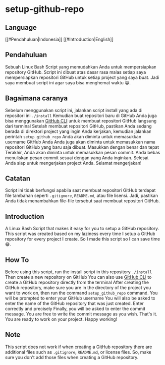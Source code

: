 # setup-github-repo
## Language
[[#Pendahuluan|Indonesia]]
[[#Introduction|English]]
## Pendahuluan
Sebuah Linux Bash Script yang memudahkan Anda untuk mempersiapkan repository GitHub. Script ini dibuat atas dasar rasa malas setiap saya mempersiapkan repositori GitHub untuk setiap project yang saya buat. Jadi saya membuat script ini agar saya bisa menghemat waktu 😁.
## Bagaimana caranya
Sebelum menggunakan script ini, jalankan script install yang ada di repositori ini
`./install`
Kemudian buat repositori baru di GitHub
Anda juga bisa menggunakan [GitHub CLI](https://github.com/cli/cli) untuk membuat repositori GitHub langsung dari terminal
Setelah membuat repositori GitHub, pastikan Anda sedang berada di direktori project yang ingin Anda kerjakan, kemudian jalankan perintah
`setup_github_repo`
Anda akan diminta untuk memasukkan username GitHub Anda
Anda juga akan diminta untuk memasukkan nama repositori GitHub yang baru saja dibuat. Masukkan dengan benar dan tepat
Terakhir, Anda akan diminta untuk memasukkan pesan commit. Anda bebas menuliskan pesan commit sesuai dengan yang Anda inginkan.
Selesai. Anda siap untuk mengerjakan project Anda.
Selamat mengerjakan!
## Catatan
Script ini tidak berfungsi apabila saat membuat repositori GitHub terdapat file tambahan seperti `.gitignore`, `README.md`, atau file lisensi. Jadi, pastikan Anda tidak menambahkan file-file tersebut saat membuat repositori GitHub.
## Introduction
A Linux Bash Script that makes it easy for you to setup a GitHub repository. This script was created based on my laziness every time I setup a GitHub repository for every project I create. So I made this script so I can save time 😁.
## How To
Before using this script, run the install script in this repository
`./install`
Then create a new repository on GitHub
You can also use [GitHub CLI](https://github.com/cli/cli) to create a GitHub repository directly from the terminal
After creating the GitHub repository, make sure you are in the directory of the project you want to work on, then run the command
`setup_github_repo` command.
You will be prompted to enter your GitHub username
You will also be asked to enter the name of the GitHub repository that was just created. Enter correctly and precisely
Finally, you will be asked to enter the commit message. You are free to write the commit message as you wish.
That's it. You are ready to work on your project.
Happy working!
## Note
This script does not work if when creating a GitHub repository there are additional files such as `.gitignore`, `README.md`, or license files. So, make sure you don't add those files when creating a GitHub repository.
